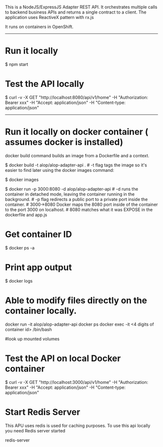 This is a NodeJS/ExpressJS Adapter REST API. It orchestrates multiple calls to backend business APIs and returns a single contract to a client. The application uses ReactiveX pattern with rx.js

It runs on containers in OpenShift.

---------------

# Run it locally
$ npm start

# Test the API locally
$ curl -v -X GET "http://localhost:8080/api/v1/home" -H "Authorization: Bearer xxx" -H "Accept: application/json" -H "Content-type: application/json" 

-------------------------
# Run it locally on docker container ( assumes docker is installed)
docker build command builds an image from a Dockerfile and a context. 

$ docker build -t alop/alop-adapter-api .
	# -t flag tags the image so it's easier to find later using the docker images command:

$ docker images

$ docker run -p 3000:8080 -d alop/alop-adapter-api
	# -d runs the container in detached mode, leaving the container running in the background.
	# -p flag redirects a public port to a private port inside the container.
	# 3000->8080 Docker maps the 8080 port inside of the container to the port 3000 on localhost.
	# 8080 matches what it was EXPOSE in the dockerfile and app.js

# Get container ID
$ docker ps -a

# Print app output
$ docker logs <container id>


# Able to modify files directly on the container locally. 
docker run -it alop/alop-adapter-api
docker ps
docker exec -it <4 digits of container id> /bin/bash

#look up mounted volumes


# Test the API on local Docker container
$ curl -v -X GET "http://localhost:3000/api/v1/home" -H "Authorization: Bearer xxx" -H "Accept: application/json" -H "Content-type: application/json" 

# Start Redis Server

This APU uses redis is used for caching purposes. To use this api locally you need Redis server started

redis-server





